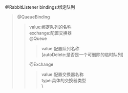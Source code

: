 

@RabbitListener bindings:绑定队列<br/>
<blockquote>
@QueueBinding 
  <blockquote>
    value:绑定队列的名称<br/>
    exchange:配置交换器<br/>
    @Queue 
    <blockquote>
      value:配置队列名称<br/>
      [autoDelete:是否是一个可删除的临时队列]<br/>
    </blockquote>
    @Exchange 
    <blockquote>
      value:配置交换器名称<br/>
      type:具体的交换器类型<br/>\
    </blockquote>
  </blockquote>
</blockquote>
